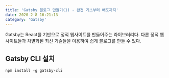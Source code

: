 ```yaml
---
title: 'Gatsby 블로그 만들기(1) - 완전 기초부터 배포까지'
date: 2020-2-8 16:21:13
category: 'Gatsby'
---
```


Gatsby는 React를 기반으로 정적 웹사이트를 만들어주는 라이브러리다.
다른 정적 웹사이트들과 차별화된 최신 기술들을 이용하여 쉽게 블로그를 만들 수 있다.

## Gatsby CLI 설치

```
npm install -g gatsby-cli
```
